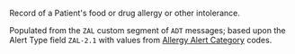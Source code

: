 Record of a Patient's food or drug allergy or other intolerance.

Populated from the `ZAL` custom segment of `ADT` messages; based upon the  Alert Type field `ZAL-2.1` with values from 
[Allergy Alert Category](./ValueSet-nzcr-allergy-alert-category-vs.html) codes.